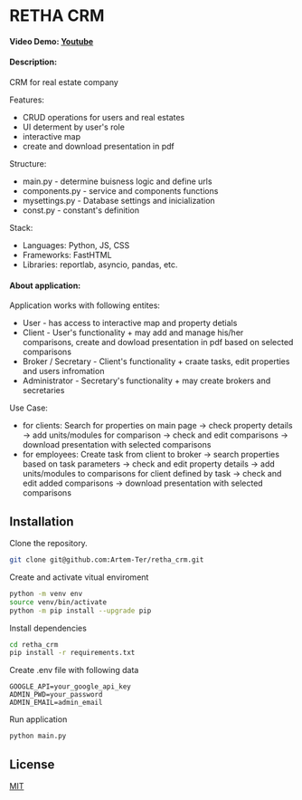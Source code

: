 # RETHA CRM

#### Video Demo: [Youtube]()

#### Description:

CRM for real estate company

Features:

- CRUD operations for users and real estates
- UI determent by user's role
- interactive map
- create and download presentation in pdf

Structure:

- main.py - determine buisness logic and define urls
- components.py - service and components functions
- mysettings.py - Database settings and inicialization
- const.py - constant's definition

Stack:

- Languages: Python, JS, CSS
- Frameworks: FastHTML
- Libraries: reportlab, asyncio, pandas, etc.

#### About application:

Application works with following entites:

- User - has access to interactive map and property detials
- Client - User's functionality + may add and manage his/her comparisons, create and dowload presentation in pdf based on selected comparisons
- Broker / Secretary - Client's functionality + craate tasks, edit properties and users infromation
- Administrator - Secretary's functionality + may create brokers and secretaries

Use Case:

- for clients: Search for properties on main page -> check property details -> add units/modules for comparison -> check and edit comparisons -> download presentation with selected comparisons
- for employees: Create task from client to broker -> search properties based on task parameters -> check and edit property details -> add units/modules to comparisons for client defined by task -> check and edit added comparisons -> download presentation with selected comparisons

## Installation

Clone the repository.

```bash
git clone git@github.com:Artem-Ter/retha_crm.git
```

Create and activate vitual enviroment

```bash
python -m venv env
source venv/bin/activate
python -m pip install --upgrade pip
```

Install dependencies

```bash
cd retha_crm
pip install -r requirements.txt
```

Create .env file with following data

```
GOOGLE_API=your_google_api_key
ADMIN_PWD=your_password
ADMIN_EMAIL=admin_email
```

Run application

```bash
python main.py
```

## License

[MIT](https://choosealicense.com/licenses/mit/)
